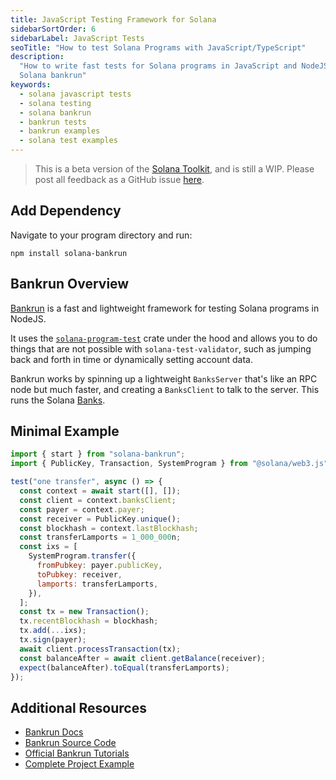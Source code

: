 ```yaml
---
title: JavaScript Testing Framework for Solana
sidebarSortOrder: 6
sidebarLabel: JavaScript Tests
seoTitle: "How to test Solana Programs with JavaScript/TypeScript"
description:
  "How to write fast tests for Solana programs in JavaScript and NodeJS using
  Solana bankrun"
keywords:
  - solana javascript tests
  - solana testing
  - solana bankrun
  - bankrun tests
  - bankrun examples
  - solana test examples
---
```


> This is a beta version of the [Solana Toolkit](/docs/toolkit/index.md), and is
> still a WIP. Please post all feedback as a GitHub issue
> [here](https://github.com/solana-foundation/developer-content/issues/new?title=%5Btoolkit%5D%20).

## Add Dependency

Navigate to your program directory and run:

```shell
npm install solana-bankrun
```

## Bankrun Overview

[Bankrun](https://github.com/kevinheavey/solana-bankrun) is a fast and
lightweight framework for testing Solana programs in NodeJS.

It uses the
[`solana-program-test`](https://crates.io/crates/solana-program-test) crate
under the hood and allows you to do things that are not possible with
`solana-test-validator`, such as jumping back and forth in time or dynamically
setting account data.

Bankrun works by spinning up a lightweight `BanksServer` that's like an RPC node
but much faster, and creating a `BanksClient` to talk to the server. This runs
the Solana
[Banks](https://github.com/solana-labs/solana/blob/master/runtime/src/bank.rs).

## Minimal Example

```javascript
import { start } from "solana-bankrun";
import { PublicKey, Transaction, SystemProgram } from "@solana/web3.js";

test("one transfer", async () => {
  const context = await start([], []);
  const client = context.banksClient;
  const payer = context.payer;
  const receiver = PublicKey.unique();
  const blockhash = context.lastBlockhash;
  const transferLamports = 1_000_000n;
  const ixs = [
    SystemProgram.transfer({
      fromPubkey: payer.publicKey,
      toPubkey: receiver,
      lamports: transferLamports,
    }),
  ];
  const tx = new Transaction();
  tx.recentBlockhash = blockhash;
  tx.add(...ixs);
  tx.sign(payer);
  await client.processTransaction(tx);
  const balanceAfter = await client.getBalance(receiver);
  expect(balanceAfter).toEqual(transferLamports);
});
```

## Additional Resources

- [Bankrun Docs](https://kevinheavey.github.io/solana-bankrun/)
- [Bankrun Source Code](https://github.com/kevinheavey/solana-bankrun)
- [Official Bankrun Tutorials](https://kevinheavey.github.io/solana-bankrun/tutorial/)
- [Complete Project Example](https://github.com/solana-developers/developer-bootcamp-2024/tree/main/project-2-voting/anchor/tests)

